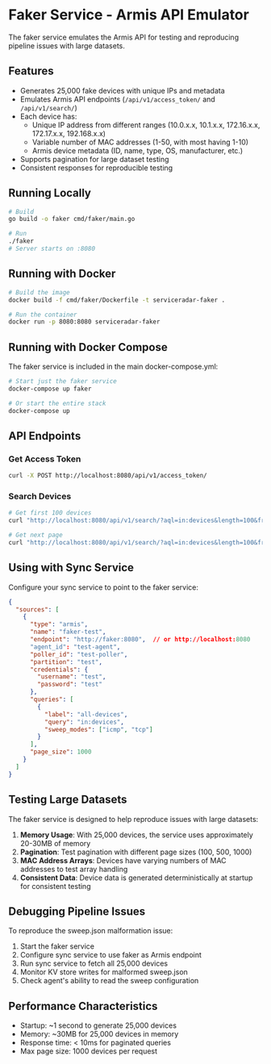 # Faker Service - Armis API Emulator

The faker service emulates the Armis API for testing and reproducing pipeline issues with large datasets.

## Features

- Generates 25,000 fake devices with unique IPs and metadata
- Emulates Armis API endpoints (`/api/v1/access_token/` and `/api/v1/search/`)
- Each device has:
  - Unique IP address from different ranges (10.0.x.x, 10.1.x.x, 172.16.x.x, 172.17.x.x, 192.168.x.x)
  - Variable number of MAC addresses (1-50, with most having 1-10)
  - Armis device metadata (ID, name, type, OS, manufacturer, etc.)
- Supports pagination for large dataset testing
- Consistent responses for reproducible testing

## Running Locally

```bash
# Build
go build -o faker cmd/faker/main.go

# Run
./faker
# Server starts on :8080
```

## Running with Docker

```bash
# Build the image
docker build -f cmd/faker/Dockerfile -t serviceradar-faker .

# Run the container
docker run -p 8080:8080 serviceradar-faker
```

## Running with Docker Compose

The faker service is included in the main docker-compose.yml:

```bash
# Start just the faker service
docker-compose up faker

# Or start the entire stack
docker-compose up
```

## API Endpoints

### Get Access Token
```bash
curl -X POST http://localhost:8080/api/v1/access_token/
```

### Search Devices
```bash
# Get first 100 devices
curl "http://localhost:8080/api/v1/search/?aql=in:devices&length=100&from=0"

# Get next page
curl "http://localhost:8080/api/v1/search/?aql=in:devices&length=100&from=100"
```

## Using with Sync Service

Configure your sync service to point to the faker service:

```json
{
  "sources": [
    {
      "type": "armis",
      "name": "faker-test",
      "endpoint": "http://faker:8080",  // or http://localhost:8080
      "agent_id": "test-agent",
      "poller_id": "test-poller",
      "partition": "test",
      "credentials": {
        "username": "test",
        "password": "test"
      },
      "queries": [
        {
          "label": "all-devices",
          "query": "in:devices",
          "sweep_modes": ["icmp", "tcp"]
        }
      ],
      "page_size": 1000
    }
  ]
}
```

## Testing Large Datasets

The faker service is designed to help reproduce issues with large datasets:

1. **Memory Usage**: With 25,000 devices, the service uses approximately 20-30MB of memory
2. **Pagination**: Test pagination with different page sizes (100, 500, 1000)
3. **MAC Address Arrays**: Devices have varying numbers of MAC addresses to test array handling
4. **Consistent Data**: Device data is generated deterministically at startup for consistent testing

## Debugging Pipeline Issues

To reproduce the sweep.json malformation issue:

1. Start the faker service
2. Configure sync service to use faker as Armis endpoint
3. Run sync service to fetch all 25,000 devices
4. Monitor KV store writes for malformed sweep.json
5. Check agent's ability to read the sweep configuration

## Performance Characteristics

- Startup: ~1 second to generate 25,000 devices
- Memory: ~30MB for 25,000 devices in memory
- Response time: < 10ms for paginated queries
- Max page size: 1000 devices per request